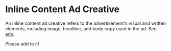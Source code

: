 # Inline Content Ad Creative

An inline content ad creative refers to the advertisement's visual and written elements, including image, headline, and body copy used in the ad. See [ads](../../ads/README.md).

Please add to it!
